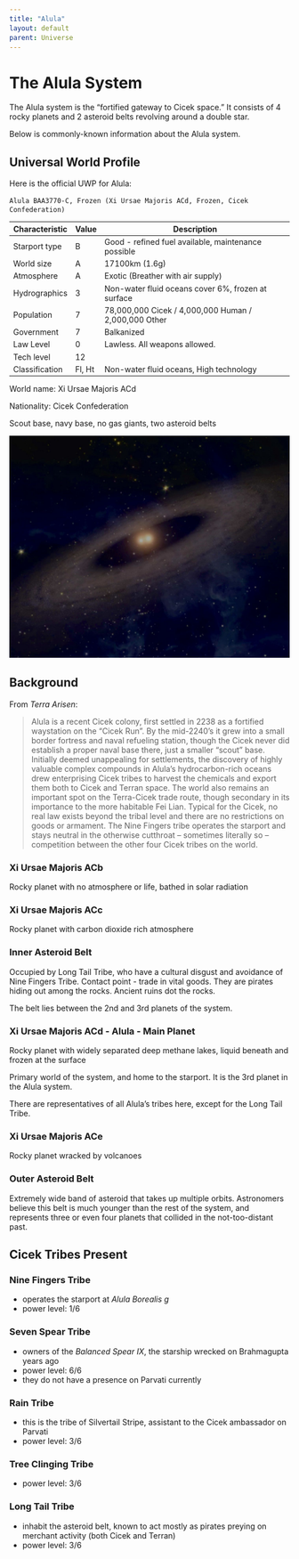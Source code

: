 ```yaml
---
title: "Alula"
layout: default
parent: Universe
---
```


# The Alula System

The Alula system is the “fortified gateway to Cicek space.” It consists of 4 rocky planets and 2 asteroid belts revolving around a double star.

Below is commonly-known information about the Alula system.

## Universal World Profile

Here is the official UWP for Alula:

```
Alula BAA3770-C, Frozen (Xi Ursae Majoris ACd, Frozen, Cicek Confederation)
```


| **Characteristic** | **Value** | **Description** |
|--------------------|-----------|-----------------|
| Starport type      | B         | Good - refined fuel available, maintenance possible |
| World size         | A         | 17100km (1.6g)  |
| Atmosphere         | A         | Exotic (Breather with air supply) |
| Hydrographics      | 3         | Non-water fluid oceans cover 6%, frozen at surface |
| Population         | 7         | 78,000,000 Cicek / 4,000,000 Human / 2,000,000 Other |
| Government         | 7         | Balkanized      |
| Law Level          | 0         | Lawless. All weapons allowed. |
| Tech level         | 12        |                 |
| Classification     | Fl, Ht    | Non-water fluid oceans, High technology |

World name: Xi Ursae Majoris ACd

Nationality: Cicek Confederation

Scout base, navy base, no gas giants, two asteroid belts

![](DoubleStar.jpg)


## Background

From *Terra Arisen*:

> Alula is a recent Cicek colony, first settled in 2238 as a fortified waystation on the “Cicek Run”. By the mid-2240’s it grew into a small border fortress and naval refueling station, though the Cicek never did establish a proper naval base there, just a smaller “scout” base. Initially deemed unappealing for settlements, the discovery of highly valuable complex compounds in Alula’s hydrocarbon-rich oceans drew enterprising Cicek tribes to harvest the chemicals and export them both to Cicek and Terran space. The world also remains an important spot on the Terra-Cicek trade route, though secondary in its importance to the more habitable Fei Lian. Typical for the Cicek, no real law exists beyond the tribal level and there are no restrictions on goods or armament. The Nine Fingers tribe operates the starport and stays neutral in the otherwise cutthroat – sometimes literally so – competition between the other four Cicek tribes on the world.


### Xi Ursae Majoris ACb

Rocky planet with no atmosphere or life, bathed in solar radiation


### Xi Ursae Majoris ACc

Rocky planet with carbon dioxide rich atmosphere


### Inner Asteroid Belt

Occupied by Long Tail Tribe, who have a cultural disgust and avoidance of Nine Fingers Tribe. Contact point - trade in vital goods. They are pirates hiding out among the rocks. Ancient ruins dot the rocks.

The belt lies between the 2nd and 3rd planets of the system.


### Xi Ursae Majoris ACd - Alula - Main Planet

Rocky planet with widely separated deep methane lakes, liquid beneath and frozen at the surface

Primary world of the system, and home to the starport. It is the 3rd planet in the Alula system.

There are representatives of all Alula’s tribes here, except for the Long Tail Tribe.


### Xi Ursae Majoris ACe

Rocky planet wracked by volcanoes


### Outer Asteroid Belt

Extremely wide band of asteroid that takes up multiple orbits. Astronomers believe this belt is much younger than the rest of the system, and represents three or even four planets that collided in the not-too-distant past.


## Cicek Tribes Present

### Nine Fingers Tribe

* operates the starport at *Alula Borealis g*
* power level: 1/6


### Seven Spear Tribe

* owners of the *Balanced Spear IX*, the starship wrecked on Brahmagupta years ago
* power level: 6/6
* they do not have a presence on Parvati currently


### Rain Tribe

* this is the tribe of Silvertail Stripe, assistant to the Cicek ambassador on Parvati
* power level: 3/6


### Tree Clinging Tribe

* power level: 3/6

### Long Tail Tribe

* inhabit the asteroid belt, known to act mostly as pirates preying on merchant activity (both Cicek and Terran)
* power level: 3/6


